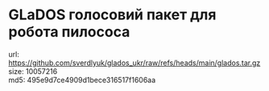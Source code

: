 # GLaDOS голосовий пакет для робота пилососа 

url: https://github.com/sverdlyuk/glados_ukr/raw/refs/heads/main/glados.tar.gz \
size: 10057216 \
md5: 495e9d7ce4909d1bece316517f1606aa
